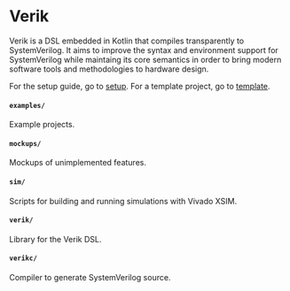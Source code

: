 # Verik

Verik is a DSL embedded in Kotlin that compiles transparently to SystemVerilog. It aims to improve the syntax and
environment support for SystemVerilog while maintaing its core semantics in order to bring modern software tools and
methodologies to hardware design.

For the setup guide, go to [setup](https://verik.io/setup/index.html). For a template project, go to
[template](https://github.com/frwang96/verik-template).

#### `examples/`
Example projects.

#### `mockups/`
Mockups of unimplemented features.

#### `sim/`
Scripts for building and running simulations with Vivado XSIM.

#### `verik/`
Library for the Verik DSL.

#### `verikc/`
Compiler to generate SystemVerilog source.

